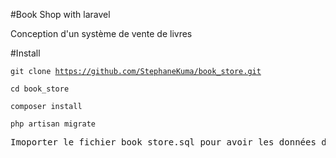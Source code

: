 #Book Shop with laravel

Conception d'un système de vente de livres

#Install

<code>git clone https://github.com/StephaneKuma/book_store.git</code>

<code>cd book_store</code>

<code>composer install</code>

<code>php artisan migrate</code>

<pre>Imoporter le fichier book_store.sql pour avoir les données de test</pre>

